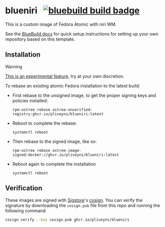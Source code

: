 # blueniri &nbsp; [![bluebuild build badge](https://github.com/pliveyns/blueniri/actions/workflows/build.yml/badge.svg)](https://github.com/pliveyns/blueniri/actions/workflows/build.yml)

This is a custom image of Fedora Atomic with niri WM.

See the [BlueBuild docs](https://blue-build.org/how-to/setup/) for quick setup instructions for setting up your own repository based on this template.

## Installation

> [!WARNING]  
> [This is an experimental feature](https://www.fedoraproject.org/wiki/Changes/OstreeNativeContainerStable), try at your own discretion.

To rebase an existing atomic Fedora installation to the latest build:

- First rebase to the unsigned image, to get the proper signing keys and policies installed:
  ```
  rpm-ostree rebase ostree-unverified-registry:ghcr.io/pliveyns/blueniri:latest
  ```
- Reboot to complete the rebase:
  ```
  systemctl reboot
  ```
- Then rebase to the signed image, like so:
  ```
  rpm-ostree rebase ostree-image-signed:docker://ghcr.io/pliveyns/blueniri:latest
  ```
- Reboot again to complete the installation
  ```
  systemctl reboot
  ```

## Verification

These images are signed with [Sigstore](https://www.sigstore.dev/)'s [cosign](https://github.com/sigstore/cosign). You can verify the signature by downloading the `cosign.pub` file from this repo and running the following command:

```bash
cosign verify --key cosign.pub ghcr.io/pliveyns/blueniri
```

